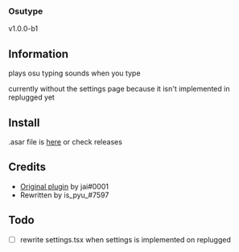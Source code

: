 ### Osutype
v1.0.0-b1
## Information
plays osu typing sounds when you type

currently without the settings page because it isn't implemented in replugged yet

## Install
.asar file is [here]() or check releases

## Credits
* [Original plugin](https://github.com/the-cord-plug/osutype) by jai#0001
* Rewritten by is_pyu_#7597

## Todo
- [ ] rewrite settings.tsx when settings is implemented on replugged